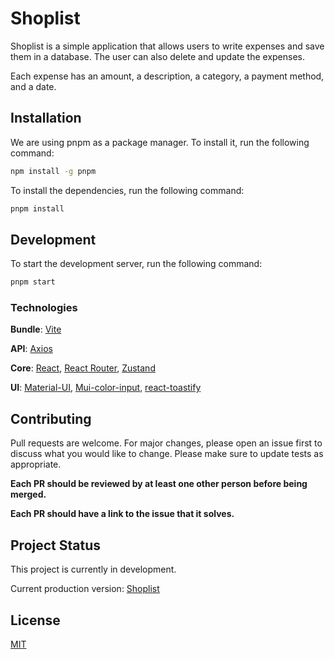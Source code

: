 # Shoplist

Shoplist is a simple application that allows users to write expenses and save them in a database.
The user can also delete and update the expenses.

Each expense has an amount, a description, a category, a payment method, and a date.

## Installation

We are using pnpm as a package manager. To install it, run the following command:

```bash
npm install -g pnpm
```

To install the dependencies, run the following command:

```bash
pnpm install
```

## Development

To start the development server, run the following command:

```bash
pnpm start
```

### Technologies
**Bundle**: [Vite](https://vitejs.dev/)

**API**: [Axios](https://axios-http.com/)

**Core**: [React](https://reactjs.org/), [React Router](https://reactrouter.com/), [Zustand](https://zustand.surge.sh/)

**UI**: [Material-UI](https://material-ui.com/), [Mui-color-input](https://www.npmjs.com/package/mui-color-input), [react-toastify](https://fkhadra.github.io/react-toastify/introduction)

## Contributing

Pull requests are welcome. For major changes, please open an issue first
to discuss what you would like to change. Please make sure to update tests as appropriate.

**Each PR should be reviewed by at least one other person before being merged.** 

**Each PR should have a link to the issue that it solves.**

## Project Status

This project is currently in development.

Current production version: [Shoplist](https://shoplist-fe.vercel.app/)

## License

[MIT](https://choosealicense.com/licenses/mit/)